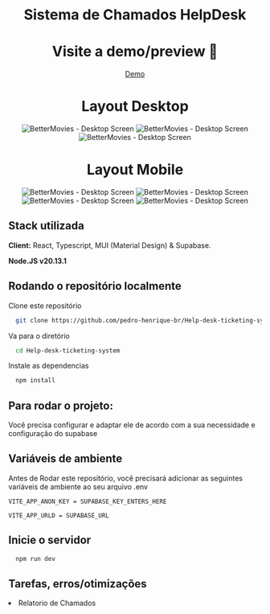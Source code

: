 <h1 align="center" style="font-weight: bold;">Sistema de Chamados HelpDesk</h1>

<div align="center">
    <h1>Visite a demo/preview 📱</h1>
    <a href="https://help-desk-ticketing-system-mu.vercel.app/">Demo</a>
</div>

<p align="center">
  <h1 align="center">Layout Desktop</h1>
  <div align="center">
    <img src="https://github.com/user-attachments/assets/f3b92ccd-8bb2-461b-b1a7-25bcfe83f9e9" alt="BetterMovies - Desktop Screen">
    <img src="https://github.com/user-attachments/assets/74bab11b-67ab-4cde-a470-1218128971ad" alt="BetterMovies - Desktop Screen">
    <img src="https://github.com/user-attachments/assets/998d2b9a-310f-4669-9d94-016c878c7e90" alt="BetterMovies - Desktop Screen">
  </div>
</p>

<p align="center">
  <h1 align="center">Layout Mobile</h1>
  <div align="center">
    <img src="https://github.com/user-attachments/assets/547427ed-666d-4022-bd2a-2500d1b7c6e1" alt="BetterMovies - Desktop Screen">
    <img src="https://github.com/user-attachments/assets/a5875ed3-c916-4d06-95ad-fa4604f1e14d" alt="BetterMovies - Desktop Screen">
    <img src="https://github.com/user-attachments/assets/9cf3250d-810c-4997-baaa-257bccd0059b" alt="BetterMovies - Desktop Screen">
    <img src="https://github.com/user-attachments/assets/65f4762a-0fd7-4561-9287-1b0bdfc4af7a" alt="BetterMovies - Desktop Screen">
  </div>
</p>

## Stack utilizada

**Client:** React, Typescript, MUI (Material Design) & Supabase.

**Node.JS v20.13.1**

## Rodando o repositório localmente

Clone este repositório

```bash
  git clone https://github.com/pedro-henrique-br/Help-desk-ticketing-system
```

Va para o diretório

```bash
  cd Help-desk-ticketing-system
```

Instale
as dependencias

```bash
  npm install
```

## Para rodar o projeto:
Você precisa configurar e adaptar ele de acordo com a sua necessidade
e configuração do supabase

## Variáveis de ambiente

Antes de Rodar este repositório, você precisará adicionar as seguintes variáveis ​​de ambiente ao seu arquivo .env

`VITE_APP_ANON_KEY = SUPABASE_KEY_ENTERS_HERE`

`VITE_APP_URLD = SUPABASE_URL`

## Inicie o servidor

```bash
  npm run dev
```

## Tarefas, erros/otimizações

<li>Relatorio de Chamados</li>

